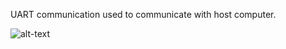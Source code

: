UART communication used to communicate with host computer.

![alt-text](https://github.com/ianpkennedy/EmbeddedProgramming/blob/main/BasicCircuitPIC32/example.gif)
